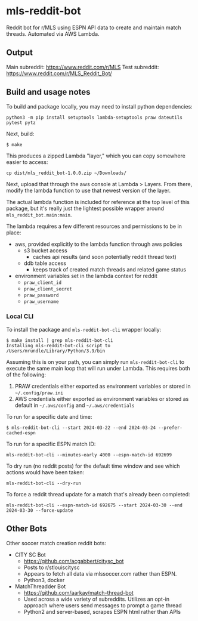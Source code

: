 # mls-reddit-bot
Reddit bot for r/MLS using ESPN API data to create and maintain match threads. Automated via AWS Lambda.

## Output

Main subreddit: https://www.reddit.com/r/MLS
Test subreddit: https://www.reddit.com/r/MLS_Reddit_Bot/

## Build and usage notes

To build and package locally, you may need to install python dependencies:
```
python3 -m pip install setuptools lambda-setuptools praw dateutils pytest pytz
```

Next, build:
```
$ make
```

This produces a zipped Lambda "layer," which you can copy somewhere easier to access:

```
cp dist/mls_reddit_bot-1.0.0.zip ~/Downloads/
```

Next, upload that through the aws console at Lambda > Layers. From there, modify
the lambda function to use that newest version of the layer.

The actual lambda function is included for reference at the top level of this
package, but it's really just the lightest possible wrapper around
`mls_reddit_bot.main:main`.

The lambda requires a few different resources and permissions to be in place:

* aws, provided explicitly to the lambda function through aws policies
  * s3 bucket access
    * caches api results (and soon potentially reddit thread text)
  * ddb table access
    * keeps track of created match threads and related game status
* environment variables set in the lambda context for reddit
  * `praw_client_id`
  * `praw_client_secret`
  * `praw_password`
  * `praw_username`


### Local CLI

To install the package and `mls-reddit-bot-cli` wrapper locally:

```
$ make install | grep mls-reddit-bot-cli
Installing mls-reddit-bot-cli script to /Users/mrundle/Library/Python/3.9/bin
```

Assuming this is on your path, you can simply run `mls-reddit-bot-cli` to execute
the same main loop that will run under Lambda. This requires both of the following:

1. PRAW credentials either exported as environment variables or stored in `~/.config/praw.ini`
2. AWS credentials either exported as environment variables or stored as default in `~/.aws/config` and `~/.aws/credentials`

To run for a specific date and time:

```
$ mls-reddit-bot-cli --start 2024-03-22 --end 2024-03-24 --prefer-cached-espn
```

To run for a specific ESPN match ID:

```
mls-reddit-bot-cli --minutes-early 4000 --espn-match-id 692699
```

To dry run (no reddit posts) for the default time window and see which actions would have been taken:

```
mls-reddit-bot-cli --dry-run
```

To force a reddit thread update for a match that's already been completed:

```
mls-reddit-bot-cli --espn-match-id 692675 --start 2024-03-30 --end 2024-03-30 --force-update
```

## Other Bots

Other soccer match creation reddit bots:

* CITY SC Bot
  * https://github.com/acgabbert/citysc_bot
  * Posts to r/stlouiscitysc
  * Appears to fetch all data via mlssoccer.com rather than ESPN.
  * Python3, docker
* MatchThreadder Bot
  * https://github.com/aarkay/match-thread-bot
  * Used across a wide variety of subreddits. Utilizes an opt-in approach where users send messages to prompt a game thread
  * Python2 and server-based, scrapes ESPN html rather than APIs
